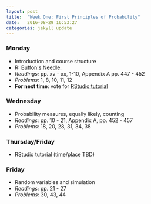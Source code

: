 ```yaml
---
layout: post
title:  "Week One: First Principles of Probability"
date:   2016-08-29 16:53:27
categories: jekyll update
---
```


### Monday  
- Introduction and course structure
- R: <a href = "{{ site.baseurl }}/assets/week-01/A-buffons-needle.html" target = "_blank">Buffon's Needle</a>.
- *Readings:* pp. xv - xx, 1-10, Appendix A pp. 447 - 452
- *Problems:* 1, 8, 10, 11, 12
- **For next time**: vote for [RStudio tutorial](http://doodle.com/poll/5ya8ugieqhzabfbh)

### Wednesday  
- Probability measures, equally likely, counting
- *Readings:* pp. 10 - 21, Appendix A, pp. 452 - 457
- *Problems:* 18, 20, 28, 31, 34, 38

### Thursday/Friday  
- RStudio tutorial (time/place TBD)

### Friday  
- Random variables and simulation
- *Readings:* pp. 21 - 27
- *Problems:* 30, 43, 44
